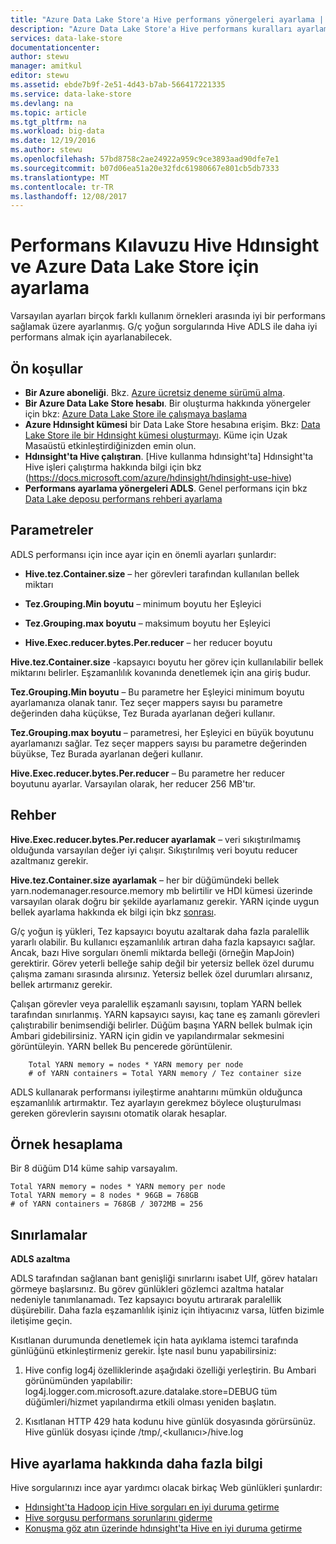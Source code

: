```yaml
---
title: "Azure Data Lake Store'a Hive performans yönergeleri ayarlama | Microsoft Docs"
description: "Azure Data Lake Store'a Hive performans kuralları ayarlama"
services: data-lake-store
documentationcenter: 
author: stewu
manager: amitkul
editor: stewu
ms.assetid: ebde7b9f-2e51-4d43-b7ab-566417221335
ms.service: data-lake-store
ms.devlang: na
ms.topic: article
ms.tgt_pltfrm: na
ms.workload: big-data
ms.date: 12/19/2016
ms.author: stewu
ms.openlocfilehash: 57bd8758c2ae24922a959c9ce3893aad90dfe7e1
ms.sourcegitcommit: b07d06ea51a20e32fdc61980667e801cb5db7333
ms.translationtype: MT
ms.contentlocale: tr-TR
ms.lasthandoff: 12/08/2017
---
```

# <a name="performance-tuning-guidance-for-hive-on-hdinsight-and-azure-data-lake-store"></a>Performans Kılavuzu Hive Hdınsight ve Azure Data Lake Store için ayarlama

Varsayılan ayarları birçok farklı kullanım örnekleri arasında iyi bir performans sağlamak üzere ayarlanmış.  G/ç yoğun sorgularında Hive ADLS ile daha iyi performans almak için ayarlanabilecek.  

## <a name="prerequisites"></a>Ön koşullar

* **Bir Azure aboneliği**. Bkz. [Azure ücretsiz deneme sürümü alma](https://azure.microsoft.com/pricing/free-trial/).
* **Bir Azure Data Lake Store hesabı**. Bir oluşturma hakkında yönergeler için bkz: [Azure Data Lake Store ile çalışmaya başlama](data-lake-store-get-started-portal.md)
* **Azure Hdınsight kümesi** bir Data Lake Store hesabına erişim. Bkz: [Data Lake Store ile bir Hdınsight kümesi oluşturmayı](data-lake-store-hdinsight-hadoop-use-portal.md). Küme için Uzak Masaüstü etkinleştirdiğinizden emin olun.
* **Hdınsight'ta Hive çalıştıran**.  [Hive kullanma hdınsight'ta] Hdınsight'ta Hive işleri çalıştırma hakkında bilgi için bkz (https://docs.microsoft.com/azure/hdinsight/hdinsight-use-hive)
* **Performans ayarlama yönergeleri ADLS**.  Genel performans için bkz [Data Lake deposu performans rehberi ayarlama](https://docs.microsoft.com/azure/data-lake-store/data-lake-store-performance-tuning-guidance)

## <a name="parameters"></a>Parametreler

ADLS performansı için ince ayar için en önemli ayarları şunlardır:

* **Hive.tez.Container.size** – her görevleri tarafından kullanılan bellek miktarı

* **Tez.Grouping.Min boyutu** – minimum boyutu her Eşleyici

* **Tez.Grouping.max boyutu** – maksimum boyutu her Eşleyici

* **Hive.Exec.reducer.bytes.Per.reducer** – her reducer boyutu

**Hive.tez.Container.size** -kapsayıcı boyutu her görev için kullanılabilir bellek miktarını belirler.  Eşzamanlılık kovanında denetlemek için ana giriş budur.  

**Tez.Grouping.Min boyutu** – Bu parametre her Eşleyici minimum boyutu ayarlamanıza olanak tanır.  Tez seçer mappers sayısı bu parametre değerinden daha küçükse, Tez Burada ayarlanan değeri kullanır.  

**Tez.Grouping.max boyutu** – parametresi, her Eşleyici en büyük boyutunu ayarlamanızı sağlar.  Tez seçer mappers sayısı bu parametre değerinden büyükse, Tez Burada ayarlanan değeri kullanır.  

**Hive.Exec.reducer.bytes.Per.reducer** – Bu parametre her reducer boyutunu ayarlar.  Varsayılan olarak, her reducer 256 MB'tır.  

## <a name="guidance"></a>Rehber

**Hive.Exec.reducer.bytes.Per.reducer ayarlamak** – veri sıkıştırılmamış olduğunda varsayılan değer iyi çalışır.  Sıkıştırılmış veri boyutu reducer azaltmanız gerekir.  

**Hive.tez.Container.size ayarlamak** – her bir düğümündeki bellek yarn.nodemanager.resource.memory mb belirtilir ve HDI kümesi üzerinde varsayılan olarak doğru bir şekilde ayarlamanız gerekir.  YARN içinde uygun bellek ayarlama hakkında ek bilgi için bkz [sonrası](https://docs.microsoft.com/azure/hdinsight/hdinsight-hadoop-hive-out-of-memory-error-oom).

G/ç yoğun iş yükleri, Tez kapsayıcı boyutu azaltarak daha fazla paralellik yararlı olabilir. Bu kullanıcı eşzamanlılık artıran daha fazla kapsayıcı sağlar.  Ancak, bazı Hive sorguları önemli miktarda belleği (örneğin MapJoin) gerektirir.  Görev yeterli belleğe sahip değil bir yetersiz bellek özel durumu çalışma zamanı sırasında alırsınız.  Yetersiz bellek özel durumları alırsanız, bellek artırmanız gerekir.   

Çalışan görevler veya paralellik eşzamanlı sayısını, toplam YARN bellek tarafından sınırlanmış.  YARN kapsayıcı sayısı, kaç tane eş zamanlı görevleri çalıştırabilir benimsendiği belirler.  Düğüm başına YARN bellek bulmak için Ambari gidebilirsiniz.  YARN için gidin ve yapılandırmalar sekmesini görüntüleyin.  YARN bellek Bu pencerede görüntülenir.  

        Total YARN memory = nodes * YARN memory per node
        # of YARN containers = Total YARN memory / Tez container size
ADLS kullanarak performansı iyileştirme anahtarını mümkün olduğunca eşzamanlılık artırmaktır.  Tez ayarlayın gerekmez böylece oluşturulması gereken görevlerin sayısını otomatik olarak hesaplar.   

## <a name="example-calculation"></a>Örnek hesaplama

Bir 8 düğüm D14 küme sahip varsayalım.  

    Total YARN memory = nodes * YARN memory per node
    Total YARN memory = 8 nodes * 96GB = 768GB
    # of YARN containers = 768GB / 3072MB = 256

## <a name="limitations"></a>Sınırlamalar
**ADLS azaltma** 

ADLS tarafından sağlanan bant genişliği sınırlarını isabet UIf, görev hataları görmeye başlarsınız. Bu görev günlükleri gözlemci azaltma hatalar nedeniyle tanımlanamadı.  Tez kapsayıcı boyutu artırarak paralellik düşürebilir.  Daha fazla eşzamanlılık işiniz için ihtiyacınız varsa, lütfen bizimle iletişime geçin.   

Kısıtlanan durumunda denetlemek için hata ayıklama istemci tarafında günlüğünü etkinleştirmeniz gerekir. İşte nasıl bunu yapabilirsiniz:

1. Hive config log4j özelliklerinde aşağıdaki özelliği yerleştirin. Bu Ambari görünümünden yapılabilir: log4j.logger.com.microsoft.azure.datalake.store=DEBUG tüm düğümleri/hizmet yapılandırma etkili olması yeniden başlatın.

2. Kısıtlanan HTTP 429 hata kodunu hive günlük dosyasında görürsünüz. Hive günlük dosyası içinde /tmp/,&lt;kullanıcı&gt;/hive.log

## <a name="further-information-on-hive-tuning"></a>Hive ayarlama hakkında daha fazla bilgi

Hive sorgularınızı ince ayar yardımcı olacak birkaç Web günlükleri şunlardır:
* [Hdınsight'ta Hadoop için Hive sorguları en iyi duruma getirme](https://azure.microsoft.com/en-us/documentation/articles/hdinsight-hadoop-optimize-hive-query/)
* [Hive sorgusu performans sorunlarını giderme](https://blogs.msdn.microsoft.com/bigdatasupport/2015/08/13/troubleshooting-hive-query-performance-in-hdinsight-hadoop-cluster/)
* [Konuşma göz atın üzerinde hdınsight'ta Hive en iyi duruma getirme](https://channel9.msdn.com/events/Machine-Learning-and-Data-Sciences-Conference/Data-Science-Summit-2016/MSDSS25)
